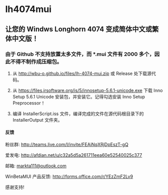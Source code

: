# lh4074mui
## 让您的 Windws Longhorn 4074 变成简体中文或繁体中文版！
### 由于 Github 不支持放置太多文件，而 *.mui 文件有 2000 多个，因此不得不制作成压缩包。
1. 从 http://wbu-o.github.io/files/lh-4074-mui.zip 或 Release 处下载源代码。

2. 从 https://files.jrsoftware.org/is/5/innosetup-5.6.1-unicode.exe 下载 Inno Setup 5.6.1 Unicode 安装包，并安装它。记得勾选安装 Inno Setup Preprocessor！

3. 编译 InstallerScript.iss 文件，编译完成的文件在源代码根目录下的 InstallerOutput 文件夹。

#### 反馈
粉丝群: http://teams.live.com/l/invite/FEAiNqXRjDpEszT-gQ

爱发电: http://afdian.net/u/c32a5d5a261711eea60e52540025c377

邮箱: markta111@outlook.com

WinBetaMUI 产品反馈: http://forms.office.com/r/YEzZmF2Lv9

感谢支持!
